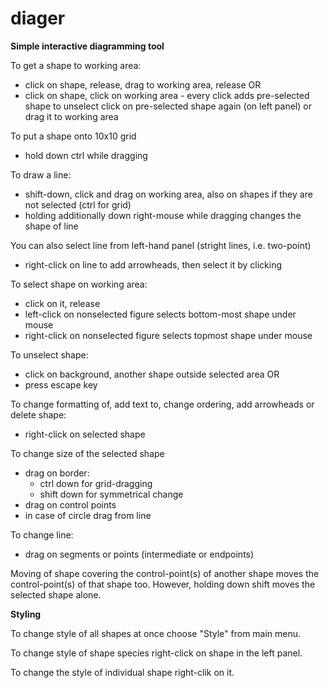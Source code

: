 # diager
**Simple interactive diagramming tool**

To get a shape to working area:
- click on shape, release, drag to working area, release
OR
- click on shape, click on working area - every click adds pre-selected shape
  to unselect click on pre-selected shape again (on left panel) or drag it to working area

To put a shape onto 10x10 grid 
- hold down ctrl while dragging

To draw a line:
- shift-down, click and drag on working area, also on shapes if they are not selected (ctrl for grid)
- holding additionally down right-mouse while dragging changes the shape of line

You can also select line from left-hand panel (stright lines, i.e. two-point)
- right-click on line to add arrowheads, then select it by clicking

To select shape on working area:
- click on it, release 
- left-click on nonselected figure selects bottom-most shape under mouse
- right-click on nonselected figure selects topmost shape under mouse

To unselect shape:
- click on background, another shape outside selected area
OR
- press escape key

To change formatting of, add text to, change ordering, add arrowheads or delete shape:
- right-click on selected shape

To change size of the selected shape 
- drag on border:
  - ctrl down for grid-dragging
  - shift down for symmetrical change
- drag on control points
- in case of circle drag from line
 
To change line:
- drag on segments or points (intermediate or endpoints)

Moving of shape covering the control-point(s) of another shape moves the control-point(s) of that shape too. However, holding down shift moves the selected shape alone.

**Styling**

To change style of all shapes at once choose "Style" from main menu.

To change style of shape species right-click on shape in the left panel.

To change the style of individual shape right-clik on it.

